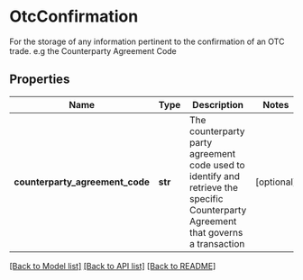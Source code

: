 # OtcConfirmation

For the storage of any information pertinent to the confirmation of an OTC trade. e.g the Counterparty Agreement Code

## Properties
Name | Type | Description | Notes
------------ | ------------- | ------------- | -------------
**counterparty_agreement_code** | **str** | The counterparty party agreement code used to identify and retrieve the specific Counterparty Agreement that governs a transaction | [optional] 

[[Back to Model list]](../README.md#documentation-for-models) [[Back to API list]](../README.md#documentation-for-api-endpoints) [[Back to README]](../README.md)


